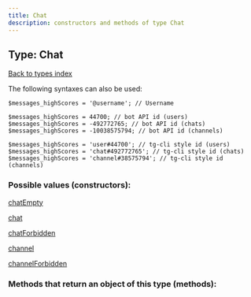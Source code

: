 ```yaml
---
title: Chat
description: constructors and methods of type Chat
---
```

## Type: Chat  
[Back to types index](index.md)



The following syntaxes can also be used:

```
$messages_highScores = '@username'; // Username

$messages_highScores = 44700; // bot API id (users)
$messages_highScores = -492772765; // bot API id (chats)
$messages_highScores = -10038575794; // bot API id (channels)

$messages_highScores = 'user#44700'; // tg-cli style id (users)
$messages_highScores = 'chat#492772765'; // tg-cli style id (chats)
$messages_highScores = 'channel#38575794'; // tg-cli style id (channels)
```


### Possible values (constructors):

[chatEmpty](../constructors/chatEmpty.md)  

[chat](../constructors/chat.md)  

[chatForbidden](../constructors/chatForbidden.md)  

[channel](../constructors/channel.md)  

[channelForbidden](../constructors/channelForbidden.md)  



### Methods that return an object of this type (methods):



